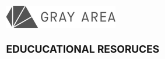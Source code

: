 ![Gray Area Logo](https://raw.githubusercontent.com/GrayAreaorg/Education/master/img/ga-banner-logo-left-gray.png)
# EDUCUCATIONAL RESORUCES
